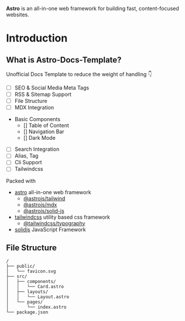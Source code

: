 **Astro** is an all-in-one web framework for building fast, content-focused websites.

# Introduction

## What is **Astro-Docs-Template**?

Unofficial Docs Template to reduce the weight of handling 👇

-   [ ] SEO & Social Media Meta Tags
-   [ ] RSS & Sitemap Support
-   [ ] File Structure
-   [ ] MDX Integration
-   Basic Components
    -   [] Table of Content
    -   [] Navigation Bar
    -   [] Dark Mode
-   [ ] Search Integration
-   [ ] Alias, Tag
-   [ ] Cli Support
-   [ ] Tailwindcss

Packed with

-   [astro](https://astro.build) all-in-one web framework
    -   [@astrojs/tailwind]()
    -   [@astrojs/mdx](https://docs.astro.build/en/guides/integrations-guide/mdx/)
    -   [@astrojs/solid-js](https://docs.astro.build/en/guides/integrations-guide/solid-js)
-   [tailwindcss](https://tailwindcss.com/) utility based css framework
    -   [@tailwindcss/typography](https://tailwindcss.com/docs/typography-plugin)
-   [solidjs](https://www.solidjs.com/) JavaScript Framework

## File Structure


```
/
├── public/
│   └── favicon.svg
├── src/
│   ├── components/
│   │   └── Card.astro
│   ├── layouts/
│   │   └── Layout.astro
│   └── pages/
│       └── index.astro
└── package.json
```


